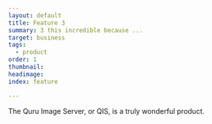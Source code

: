 ```yaml
---
layout: default
title: Feature 3
summary: 3 this incredible because ...
target: business
tags:
  - product
order: 1
thumbnail:
headimage:
index: feature

---
```


The Quru Image Server, or QIS, is a truly wonderful product.
